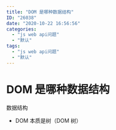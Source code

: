 ```yaml
---
title: "DOM 是哪种数据结构"
ID: "26038"
date: "2020-10-22 16:56:56"
categories: 
  - "js web api问题"
  - "默认"
tags: 
  - "js web api问题"
  - "默认"
---
```


# DOM 是哪种数据结构

数据结构

- DOM 本质是树（DOM 树）

